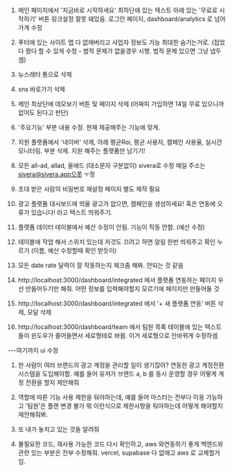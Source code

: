 1. 메인 페이지에서 '지금바로 시작하세요' 최하단에 있는 텍스트 아래 있는 '무료로 시작하기' 버튼 링크설정 잘못 돼있음. 로그인 페이지, dashboard/analytics 로 넘어가게 수정

2. 푸터에 있는 사이트 맵 다 없애버리고 사업자 정보도 가능 최대한 숨기는거로. (접었다 폈다 할 수 있게 수정 - 법적 문제가 없을경우 시행. 법적 문제 있으면 그냥 냅두셈)

3. 뉴스레터 통으로 삭제

4. sns 바로가기 삭제

5. 메인 최상단에 데모보기 버튼 및 페이지 삭제 (어짜피 가입하면 14일 무료 있으니까 없어도 된다고 판단)

6. '주요기능' 부분 내용 수정. 현재 제공해주는 기능에 맞게.

7. 지원 플랫폼에서 '네이버' 삭제, 아래 평균Roi, 평균 사용자, 캠페인 사용율, 실시간 모니터링. 부분 삭제. 지원 해주는 플랫폼만 남기기!

8. 모든 all-ad, allad, 올애드 (대소문자 구분없이) sivera로 수정 메일 주소는 sivera@sivera.app으롯 ㅜ정

9. 초대 받은 사람의 비밀번호 재설정 페이지 별도 제작 필요

10. 광고 플랫폼 대시보드에 띄울 광고가 없으면, 캠페인을 생성하세요! 혹은 연동에 오류가 있습니다! 라고 텍스트 띄워주기.

11. 플랫폼 데이터 테이블에서 예산 수정이 안됨. 기능이 작동 안함. (예산 수정)

12. 테이블에 작업 해서 스위치 있는데 저것도 끄려고 하면 알림 한번 띄워주고 확인 누르기 (이름, 예산 수정할때 확인 받듯이)

13. 모든 date rate 달력이 잘 작동하는지 체크좀 해봐. 안되는 것 같음

14. http://localhost:3000/dashboard/integrated 에서 플랫폼 연동하는 페이지 우선 만들어두기만 해줘. 어떤 정보를 입력해야할지 모르기에 페이지만 만들어둘 것

15. http://localhost:3000/dashboard/integrated 에서 '+ 새 플랫폼 연동' 버튼 삭제, 모달 삭제

16. http://localhost:3000/dashboard/team 에서 팀원 목록 테이블에 있는 텍스트들이 윈도우가 줄어들면서 세로형테로 바뀜. 이거 세로형으로 안바뀌게 수정하셈

---여기까지 ui 수정

1. 한 사람이 여러 브랜드의 광고 계정을 관리할 일이 생기잖아? 연동한 광고 계정전환 시스템을 도입해야함. 예를 들어 유저가 브랜드 a, b 를 동시 운영할 경우 어떻게 계정 전환을 할지 제안해줘

2. 역할에 따른 기능 사용 제한을 둬야하는데, 예를 들어 마스터는 전부다 이용 가능하고 '팀원'은 플랜 변경 불가 뭐 이런식으로 제한사항을 둬야하는데 어떻게 해야할지 제안해줘봐.

3. 또 내가 놓치고 있는 것들 알려줘

4. 불필요한 코드, 재사용 가능한 코드 다시 확인하고, aws 와연동하기 좋게 백엔드와 관련 있는 부분은 전부 수정해줘.
vercel, supabase 다 없애고 aws 로 교체할거임.
